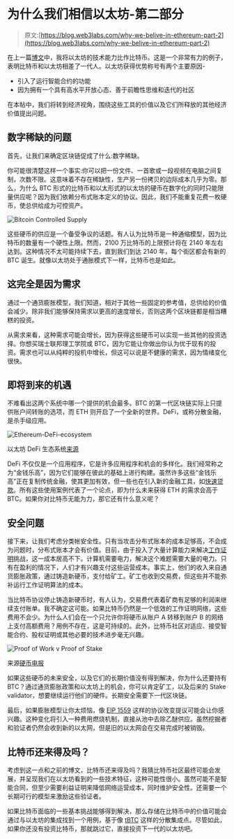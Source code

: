 # 为什么我们相信以太坊-第二部分

> 原文:[https://blog.web3labs.com/why-we-belive-in-ethereum-part-2](https://blog.web3labs.com/why-we-belive-in-ethereum-part-2)

在上一篇[博文](https://blog.web3labs.com/why-we-believe-in-ethereum-part-1)中，我将以太坊的技术能力比作比特币。这是一个非常有力的例子，表明比特币和以太坊相差了一代人。以太坊获得优势称号有两个主要原因-

*   引入了运行智能合约的功能
*   因为拥有一个具有高水平开放心态、善于前瞻性思维和迭代的社区

在本帖中，我们将转到经济视角，围绕这些工具的价值以及它们所释放的其他经济价值提出问题。

## 数字稀缺的问题

首先，让我们来确定区块链促成了什么:数字稀缺。

你可能很清楚这样一个事实:你可以把一份文件、一首歌或一段视频在电脑之间复制，次数不限。这意味着不存在稀缺性，生产另一份拷贝的边际成本几乎为零。那么，为什么 BTC 形式的比特币和以太形式的以太坊的硬币在数字化的同时只能限量供应呢？因为我们依赖分布式账本定义的协议。因此，我们不能重复花费一枚硬币，使总供给成为可控资产。

![Bitcoin Controlled Supply](../Images/4a9b1ed1c80ca2c3576d3fb0e0ac0fcb.png)

这些硬币的供应是一个备受争议的话题。有人认为比特币是一种通缩模型，因为比特币的数量有一个硬性上限。然而，2100 万比特币的上限预计将在 2140 年左右达到。这种情况不太可能持续下去，直到我们到达 2140 年，每个街区都会有新的 BTC 诞生。就像以太坊处于通胀模式下一样，比特币也是如此。

## 这完全是因为需求

通过一个通货膨胀模型，我们知道，相对于其他一些固定的参考值，总供给的价值会减少。除非我们能够保持需求以更高的速度增长，否则这两个区块链都是相当糟糕的投资。

从需求来看，这种需求可能会增长，因为获得这些硬币可以实现一些其他的投资选择。你想买瑞士联邦理工学院或 BTC，因为它能让你做出你认为优于现有的投资。需求也可以从纯粹的投机中增长，但这可以说是不健康的需求，因为情绪变化很快。

## 即将到来的机遇

不难看出这两个系统中哪一个提供的机会最多。BTC 的第一代区块链实际上只提供账户间转账的选项，而 ETH 则开启了一个全新的世界。DeFi，或称分散金融，是杀手级应用。

![Ethereum-DeFi-ecosystem](../Images/99c17479fefb3d821b4b6dd443aed450.png)

以太坊 DeFi 生态系统[来源](https://cryptodiffer.com/news/ethereum-defi-ecosystem/)

DeFi 不仅仅是一个应用程序，它是许多应用程序和机会的多样化。我们经常称之为“金钱乐高”，因为它们能够在彼此的基础上进行构建。虽然许多这些“金钱乐高”正在复制传统金融，使其更加有效，但一些也在引入新的金融工具，如[快速贷款](https://blog.coincodecap.com/what-are-flash-loans-on-ethereum/)。所有这些使用案例代表了一个论点，即为什么未来获得 ETH 的需求会高于 BTC。如果你对比特币无能为力，那它还有什么意义呢？

## 安全问题

接下来，让我们考虑分类帐安全性。只有当攻击分布式账本的成本足够高，不会成为问题时，分布式账本才会有价值。目前，由于投入了大量计算能力来解决[工作证明](https://cointelegraph.com/explained/proof-of-work-explained)挑战，这一成本居高不下。计算机需要电力，解决这个难题需要大量的电力。只有在盈利的情况下，人们才有兴趣支付这些运营成本。事实上，他们的收入来自通货膨胀政策，通过铸造新硬币，支付给矿工。矿工也收到交易费，但这些并不能弥补运行工作证明算法的成本。

当比特币协议停止铸造新硬币时，有人认为，交易费代表着矿商有足够的利润来继续支付账单。我不确定这可能。如果比特币仍然是一个低效的工作证明网络，这些费用不会少。为什么人们会在一个只允许你将硬币从账户 A 转移到账户 B 的网络上支付高额费用？用例不存在，这是可持续的。此外，比特币社区对适应、接受智能合约、股权证明或其他必要的技术进步毫无兴趣。

![Proof of Work v Proof of Stake](../Images/1b5e03784c856a67eb650d343695e5ad.png)

来源[硬币电报](https://cointelegraph.com/news/neucoin-whitepaper-reveals-first-mathematically-watertight-proof-of-stake-currency)

如果这些硬币的未来安全，以及它们的长期价值没有得到解决，你为什么还要持有 BTC？通过通货膨胀政策和以太坊上的机会，你可以肯定矿工，以及后来的 Stake validator，想要继续运行他们的硬件。长期安全需要下一代区块链。

最后，如果膨胀模型让你太烦恼，像 [EIP 1559](https://github.com/ethereum/EIPs/blob/master/EIPS/eip-1559.md) 这样的协议改变提议可能会让你感兴趣。这种变化将引入一种费用燃烧机制，直接从池中去除乙醚供应。虽然挖掘者和验证者仍然会收到新的以太网，但是旧的以太网会在交易完成时被销毁。

## 比特币还来得及吗？

考虑到这一点和之前的博文，比特币还来得及吗？我猜比特币社区最终可能会发展，并呈现我们在以太坊看到的一些技术特征，这种可能性很小。虽然可能不是智能合同，但至少需要利益证明来降低网络运营成本，同时维护安全性。还需要一个长期可行的模型来激励这些验证者。

如果比特币面临的一些基本挑战能够得到解决，那么存储在比特币中的价值可能会通过与以太坊的集成找到一个用例，基于像 [tBTC](https://tbtc.network/) 这样的分散集成点。尽管如此，如果你还没有投资比特币，那就跳过它，直接投资下一代的以太坊吧。